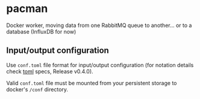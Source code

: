 # pacman
Docker worker, moving data from one RabbitMQ queue to another... or to a database (InfluxDB for now)

## Input/output configuration
Use `conf.toml` file format for input/output configuration (for notation details check [toml](https://github.com/toml-lang/toml) specs, Release v0.4.0).

Valid `conf.toml` file must be mounted from your persistent storage to docker's `/conf` directory. 
